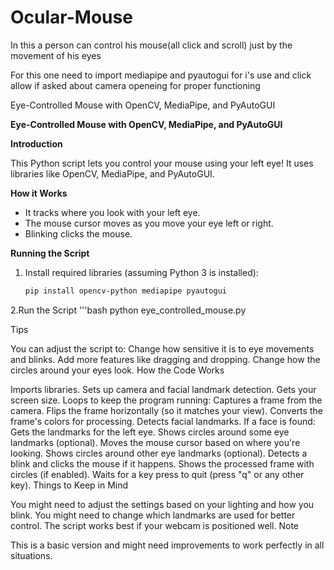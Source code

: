 # Ocular-Mouse
In this a person can control his mouse(all click and scroll) just by the movement of his eyes

For this one need to import mediapipe and pyautogui for i's use and click allow if asked about camera openeing for proper functioning


Eye-Controlled Mouse with OpenCV, MediaPipe, and PyAutoGUI

**Eye-Controlled Mouse with OpenCV, MediaPipe, and PyAutoGUI**

**Introduction**

This Python script lets you control your mouse using your left eye! It uses libraries like OpenCV, MediaPipe, and PyAutoGUI.

**How it Works**

- It tracks where you look with your left eye.
- The mouse cursor moves as you move your eye left or right.
- Blinking clicks the mouse.

**Running the Script**

1. Install required libraries (assuming Python 3 is installed):

   ```bash
   pip install opencv-python mediapipe pyautogui
2.Run the Script
   '''bash
   python eye_controlled_mouse.py
   
Tips

You can adjust the script to:
Change how sensitive it is to eye movements and blinks.
Add more features like dragging and dropping.
Change how the circles around your eyes look.
How the Code Works

Imports libraries.
Sets up camera and facial landmark detection.
Gets your screen size.
Loops to keep the program running:
Captures a frame from the camera.
Flips the frame horizontally (so it matches your view).
Converts the frame's colors for processing.
Detects facial landmarks.
If a face is found:
Gets the landmarks for the left eye.
Shows circles around some eye landmarks (optional).
Moves the mouse cursor based on where you're looking.
Shows circles around other eye landmarks (optional).
Detects a blink and clicks the mouse if it happens.
Shows the processed frame with circles (if enabled).
Waits for a key press to quit (press "q" or any other key).
Things to Keep in Mind

You might need to adjust the settings based on your lighting and how you blink.
You might need to change which landmarks are used for better control.
The script works best if your webcam is positioned well.
Note

This is a basic version and might need improvements to work perfectly in all situations.
